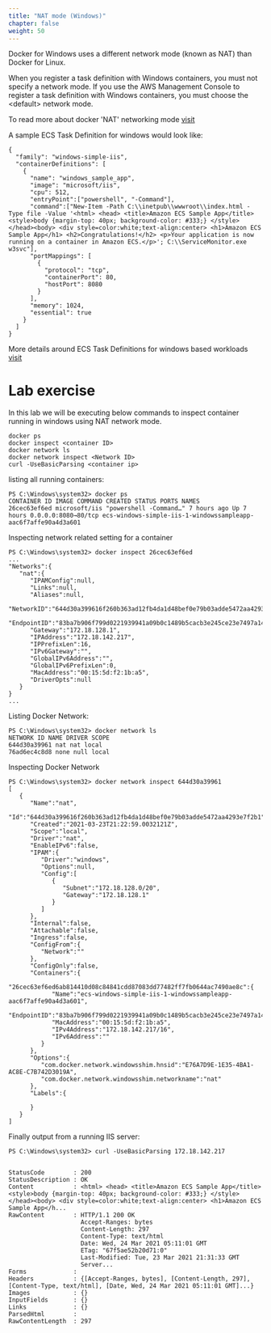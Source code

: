 ```yaml
---
title: "NAT mode (Windows)"
chapter: false
weight: 50
---
```


Docker for Windows uses a different network mode (known as NAT) than Docker for Linux.

When you register a task definition with Windows containers, you must not specify a network mode.
If you use the AWS Management Console to register a task definition with Windows containers, you must choose the \<default\> network mode. 

To read more about docker 'NAT' networking mode [visit](https://docs.microsoft.com/en-us/virtualization/windowscontainers/container-networking/network-drivers-topologies)

A sample ECS Task Definition for windows would look like:
```
{
  "family": "windows-simple-iis",
  "containerDefinitions": [
    {
      "name": "windows_sample_app",
      "image": "microsoft/iis",
      "cpu": 512,
      "entryPoint":["powershell", "-Command"],
      "command":["New-Item -Path C:\\inetpub\\wwwroot\\index.html -Type file -Value '<html> <head> <title>Amazon ECS Sample App</title> <style>body {margin-top: 40px; background-color: #333;} </style> </head><body> <div style=color:white;text-align:center> <h1>Amazon ECS Sample App</h1> <h2>Congratulations!</h2> <p>Your application is now running on a container in Amazon ECS.</p>'; C:\\ServiceMonitor.exe w3svc"],
      "portMappings": [
        {
          "protocol": "tcp",
          "containerPort": 80,
          "hostPort": 8080
        }
      ],
      "memory": 1024,
      "essential": true
    }
  ]
}
```

More details around ECS Task Definitions for windows based workloads [visit](https://docs.aws.amazon.com/AmazonECS/latest/developerguide/windows_task_definitions.html)

# Lab exercise

In this lab we will be executing below commands to inspect container running in windows using NAT network mode.

```
docker ps
docker inspect <container ID>
docker network ls
docker network inspect <Network ID>
curl -UseBasicParsing <container ip>
```

listing all running containers:
```
PS C:\Windows\system32> docker ps
CONTAINER ID IMAGE COMMAND CREATED STATUS PORTS NAMES
26cec63ef6ed microsoft/iis "powershell -Command…" 7 hours ago Up 7 hours 0.0.0.0:8080→80/tcp ecs-windows-simple-iis-1-windowssampleapp-aac6f7affe90a4d3a601
```

Inspecting network related setting for a container
```
PS C:\Windows\system32> docker inspect 26cec63ef6ed
...
"Networks":{
   "nat":{
      "IPAMConfig":null,
      "Links":null,
      "Aliases":null,
      "NetworkID":"644d30a399616f260b363ad12fb4da1d48bef0e79b03adde5472aa4293e7f2b1",
      "EndpointID":"83ba7b906f799d0221939941a09b0c1489b5cacb3e245ce23e7497a146f8a686",
      "Gateway":"172.18.128.1",
      "IPAddress":"172.18.142.217",
      "IPPrefixLen":16,
      "IPv6Gateway":"",
      "GlobalIPv6Address":"",
      "GlobalIPv6PrefixLen":0,
      "MacAddress":"00:15:5d:f2:1b:a5",
      "DriverOpts":null
   }
}
...
```

Listing Docker Network:
```
PS C:\Windows\system32> docker network ls
NETWORK ID NAME DRIVER SCOPE
644d30a39961 nat nat local
76ad6ec4c8d8 none null local
```

Inspecting Docker Network
```
PS C:\Windows\system32> docker network inspect 644d30a39961
[
   {
      "Name":"nat",
      "Id":"644d30a399616f260b363ad12fb4da1d48bef0e79b03adde5472aa4293e7f2b1",
      "Created":"2021-03-23T21:22:59.0032121Z",
      "Scope":"local",
      "Driver":"nat",
      "EnableIPv6":false,
      "IPAM":{
         "Driver":"windows",
         "Options":null,
         "Config":[
            {
               "Subnet":"172.18.128.0/20",
               "Gateway":"172.18.128.1"
            }
         ]
      },
      "Internal":false,
      "Attachable":false,
      "Ingress":false,
      "ConfigFrom":{
         "Network":""
      },
      "ConfigOnly":false,
      "Containers":{
         "26cec63ef6ed6ab814410d08c84841cdd87083dd77482ff7fb0644ac7490ae8c":{
            "Name":"ecs-windows-simple-iis-1-windowssampleapp-aac6f7affe90a4d3a601",
            "EndpointID":"83ba7b906f799d0221939941a09b0c1489b5cacb3e245ce23e7497a146f8a686",
            "MacAddress":"00:15:5d:f2:1b:a5",
            "IPv4Address":"172.18.142.217/16",
            "IPv6Address":""
         }
      },
      "Options":{
         "com.docker.network.windowsshim.hnsid":"E76A7D9E-1E35-4BA1-AC8E-C7B742D3019A",
         "com.docker.network.windowsshim.networkname":"nat"
      },
      "Labels":{
         
      }
   }
]
```

Finally output from a running IIS server:
```
PS C:\Windows\system32> curl -UseBasicParsing 172.18.142.217


StatusCode        : 200
StatusDescription : OK
Content           : <html> <head> <title>Amazon ECS Sample App</title> <style>body {margin-top: 40px; background-color: #333;} </style> </head><body> <div style=color:white;text-align:center> <h1>Amazon ECS Sample App</h...
RawContent        : HTTP/1.1 200 OK
                    Accept-Ranges: bytes
                    Content-Length: 297
                    Content-Type: text/html
                    Date: Wed, 24 Mar 2021 05:11:01 GMT
                    ETag: "67f5ae52b20d71:0"
                    Last-Modified: Tue, 23 Mar 2021 21:31:33 GMT
                    Server...
Forms             :
Headers           : {[Accept-Ranges, bytes], [Content-Length, 297], [Content-Type, text/html], [Date, Wed, 24 Mar 2021 05:11:01 GMT]...}
Images            : {}
InputFields       : {}
Links             : {}
ParsedHtml        :
RawContentLength  : 297
```



